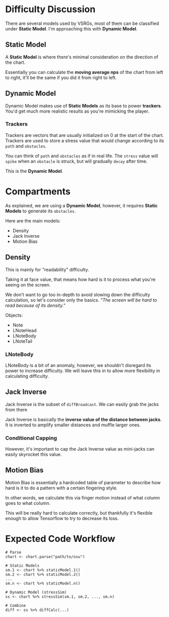 # Difficulty Discussion

There are several models used by VSRGs, most of them can be classified under **Static Model**. I'm approaching this with **Dynamic Model**.

## Static Model

A **Static Model** is where there's minimal consideration on the direction of the chart.

Essentially you can calculate the **moving average nps** of the chart from left to right, it'll be the same if you did it from right to left.

## Dynamic Model

Dynamic Model makes use of **Static Models** as its base to power **trackers**. You'd get much more realistic results as you're mimicking the player.

### Trackers

Trackers are vectors that are usually initialized on 0 at the start of the chart. Trackers are used to store a stress value that would change according to its `path` and `obstacles`.

You can think of `path` and `obstacles` as if in real life. The `stress` value will `spike` when an `obstacle` is struck, but will gradually `decay` after time.

This is the **Dynamic Model**.

# Compartments

As explained, we are using a **Dynamic Model**, however, it requires **Static Models** to generate its `obstacles`.

Here are the main models:
- Density
- Jack Inverse
- Motion Bias

## Density

This is mainly for "readability" difficulty.

Taking it at face value, that means how hard is it to process what you're seeing on the screen.

We don't want to go too in-depth to avoid slowing down the difficulty calculation, so let's consider only the basics. *"The screen will be hard to read because of its density."*

Objects:
- Note
- LNoteHead
- LNoteBody
- LNoteTail

### LNoteBody

LNoteBody is a bit of an anomaly, however, we shouldn't disregard its power to increase difficulty. We will leave this in to allow more flexibility in calculating difficulty.

## Jack Inverse

Jack Inverse is the subset of `diffBroadcast`. We can easily grab the jacks from there

Jack Inverse is basically the **inverse value of the distance between jacks**. It is inverted to amplify smaller distances and muffle larger ones.

### Conditional Capping 

However, it's important to cap the Jack Inverse value as mini-jacks can easily skyrocket this value.

## Motion Bias

Motion Bias is essentially a hardcoded table of parameter to describe how hard is it to do a pattern with a certain fingering style.

In other words, we calculate this via finger motion instead of what column goes to what column.

This will be really hard to calculate correctly, but thankfully it's flexible enough to allow Tensorflow to try to decrease its loss.

# Expected Code Workflow

```{r}
# Parse
chart <- chart.parse("path/to/osu")

# Static Models
sm.1 <- chart %>% staticModel.1() 
sm.2 <- chart %>% staticModel.2() 
...
sm.n <- chart %>% staticModel.n() 

# Dynamic Model (stressSim)
ss <- chart %>% stressSim(sm.1, sm.2, ..., sm.n)

# Combine
diff <- ss %>% diffCalc(...)
```



